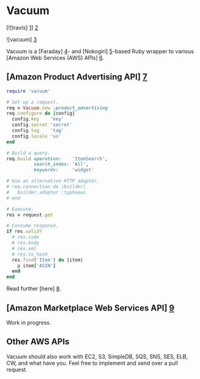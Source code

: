 # Vacuum

[![travis] [1]] [2]

![vacuum] [3]

Vacuum is a [Faraday] [4]- and [Nokogiri] [5]-based Ruby wrapper to various
[Amazon Web Services (AWS) APIs] [6].

## [Amazon Product Advertising API] [7]

```ruby
require 'vacuum'

# Set up a request.
req = Vacuum.new :product_advertising
req.configure do |config|
  config.key    'key'
  config.secret 'secret'
  config.tag    'tag'
  config.locale 'us'
end

# Build a query.
req.build operation:    'ItemSearch',
          search_index: 'All',
          keywords:     'widget'

# Use an alternative HTTP adapter.
# req.connection do |builder|
#   builder.adapter :typhoeus
# end

# Execute.
res = request.get

# Consume response.
if res.valid?
  # res.code
  # res.body
  # res.xml
  # res.to_hash
  res.find('Item') do |item|
    p item['ASIN']
  end
end
```

Read further [here] [8].

## [Amazon Marketplace Web Services API] [9]

Work in progress.

## Other AWS APIs

Vacuum should also work with EC2, S3, SimpleDB, SQS, SNS, SES, ELB, CW,
and what have you. Feel free to implement and send over a pull request.

[1]: https://secure.travis-ci.org/hakanensari/vacuum.png
[2]: http://travis-ci.org/hakanensari/vacuum
[3]: http://f.cl.ly/items/2k2X0e2u0G3k1c260D2u/vacuum.png
[4]: https://github.com/technoweenie/faraday
[5]: https://nokogiri/
[6]: http://aws.amazon.com/
[7]: https://affiliate-program.amazon.co.uk/gp/advertising/api/detail/main.html
[8]: https://github.com/hakanensari/vacuum/blob/master/examples/product_advertising/
[9]: https://developer.amazonservices.com/gp/mws/docs.html
